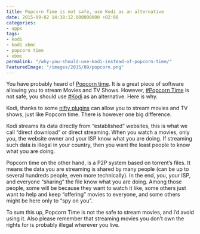 ```yaml
---
title: Popcorn Time is not safe, use Kodi as an alternative
date: 2015-09-02 14:38:12.000000000 +02:00
categories:
- apps
tags:
- kodi
- kodi xbmc
- popcorn time
- xbmc
permalink: "/why-you-should-use-kodi-instead-of-popcorn-time/"
FeaturedImage: "/images/2015/09/popcorn.png"
---
```

You have probably heard of [Popcorn time](https://popcorntime.io/). It is a great piece of software allowing you to stream Movies and TV Shows. However, [#Popcorn Time](https://www.masoopy.com/tag/popcorn-time/) is not safe, you should use [#Kodi](https://www.masoopy.com/tag/kodi/) as an alternative. Here is why.

Kodi, thanks to some [nifty plugins](https://www.masoopy.com/kodi-genesis-stream-tv-shows-and-movies/) can allow you to stream movies and TV shows, just like Popcorn time. There is however one big difference.

Kodi streams its data directly from “established” websites, this is what we call “direct download” or direct streaming. When you watch a movies, only you, the website owner and your ISP know what you are doing. If streaming such data is illegal in your country, then you want the least people to know what you are doing.

Popcorn time on the other hand, is a P2P system based on torrent’s files. It means the data you are streaming is shared by many people (can be up to several hundreds people, even more technically). In the end, you, your ISP, and everyone “sharing” the file know what you are doing. Among those people, some will be because they want to watch it like, some others just want to help and keep “offering” movies to everyone, and some others might be here only to “spy on you”.

To sum this up, Popcorn Time is not the safe to stream movies, and I’d avoid using it. Also please remember that streaming movies you don’t own the rights for is probably illegal wherever you live.

